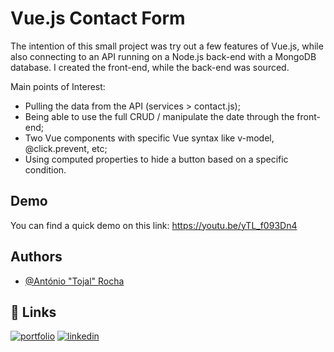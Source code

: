 
# Vue.js Contact Form   

The intention of this small project was try out a few features of Vue.js, while also connecting to an API running on a Node.js back-end with a MongoDB database. I created the front-end, while the back-end was sourced.

Main points of Interest:
-   Pulling the data from the API (services > contact.js);
-   Being able to use the full CRUD / manipulate the date through the front-end;
-   Two Vue components with specific Vue syntax like v-model, @click.prevent, etc;
-   Using computed properties to hide a button based on a specific condition.




## Demo

You can find a quick demo on this link: https://youtu.be/yTL_f093Dn4


## Authors

- [@António "Tojal" Rocha](https://www.github.com/T0jal)

  
## 🔗 Links
[![portfolio](https://img.shields.io/badge/my_portfolio-000?style=for-the-badge&logo=ko-fi&logoColor=white)](http://tojal.pt/)
[![linkedin](https://img.shields.io/badge/linkedin-0A66C2?style=for-the-badge&logo=linkedin&logoColor=white)](https://www.linkedin.com/in/antoniopedrosilvarocha/)

